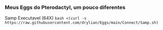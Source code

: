 ### Meus Eggs do Pterodactyl, um pouco diferentes

Samp Executavel (64X)
```bash <(curl -s https://raw.githubusercontent.com/drylian/Eggs/main/Connect/Samp.sh)```
